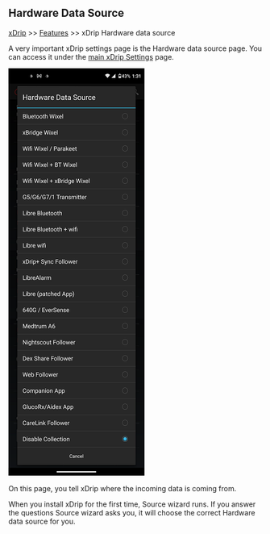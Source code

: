 ## Hardware Data Source
[xDrip](../README.md) >> [Features](./Features_page.md) >> xDrip Hardware data source  
  
A very important xDrip settings page is the Hardware data source page.  You can access it under the [main xDrip Settings](./Settings.md) page.  
  
![](./images/HardwareDataSource.png)  
  
On this page, you tell xDrip where the incoming data is coming from.  
  
When you install xDrip for the first time, Source wizard runs.  If you answer the questions Source wizard asks you, it will choose the correct Hardware data source for you.  
  
  
